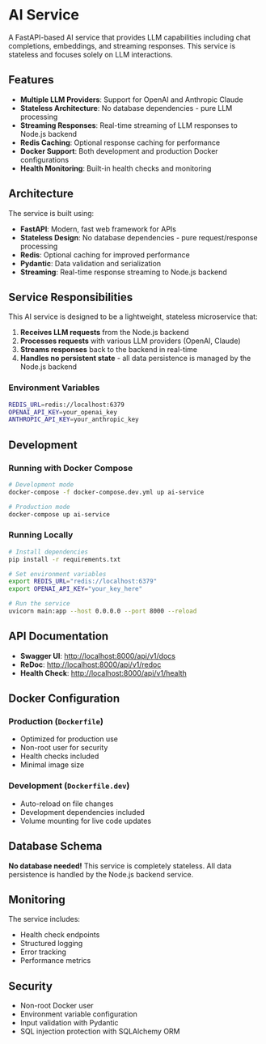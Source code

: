 # AI Service

A FastAPI-based AI service that provides LLM capabilities including chat completions, embeddings, and streaming responses. This service is stateless and focuses solely on LLM interactions.

## Features

- **Multiple LLM Providers**: Support for OpenAI and Anthropic Claude
- **Stateless Architecture**: No database dependencies - pure LLM processing
- **Streaming Responses**: Real-time streaming of LLM responses to Node.js backend
- **Redis Caching**: Optional response caching for performance
- **Docker Support**: Both development and production Docker configurations
- **Health Monitoring**: Built-in health checks and monitoring

## Architecture

The service is built using:

- **FastAPI**: Modern, fast web framework for APIs
- **Stateless Design**: No database dependencies - pure request/response processing
- **Redis**: Optional caching for improved performance
- **Pydantic**: Data validation and serialization
- **Streaming**: Real-time response streaming to Node.js backend

## Service Responsibilities

This AI service is designed to be a lightweight, stateless microservice that:

1. **Receives LLM requests** from the Node.js backend
2. **Processes requests** with various LLM providers (OpenAI, Claude)
3. **Streams responses** back to the backend in real-time
4. **Handles no persistent state** - all data persistence is managed by the Node.js backend

### Environment Variables

```bash
REDIS_URL=redis://localhost:6379
OPENAI_API_KEY=your_openai_key
ANTHROPIC_API_KEY=your_anthropic_key
```

## Development

### Running with Docker Compose

```bash
# Development mode
docker-compose -f docker-compose.dev.yml up ai-service

# Production mode
docker-compose up ai-service
```

### Running Locally

```bash
# Install dependencies
pip install -r requirements.txt

# Set environment variables
export REDIS_URL="redis://localhost:6379"
export OPENAI_API_KEY="your_key_here"

# Run the service
uvicorn main:app --host 0.0.0.0 --port 8000 --reload
```

## API Documentation

- **Swagger UI**: <http://localhost:8000/api/v1/docs>
- **ReDoc**: <http://localhost:8000/api/v1/redoc>
- **Health Check**: <http://localhost:8000/api/v1/health>

## Docker Configuration

### Production (`Dockerfile`)

- Optimized for production use
- Non-root user for security
- Health checks included
- Minimal image size

### Development (`Dockerfile.dev`)

- Auto-reload on file changes
- Development dependencies included
- Volume mounting for live code updates

## Database Schema

**No database needed!** This service is completely stateless. All data persistence is handled by the Node.js backend service.

## Monitoring

The service includes:

- Health check endpoints
- Structured logging
- Error tracking
- Performance metrics

## Security

- Non-root Docker user
- Environment variable configuration
- Input validation with Pydantic
- SQL injection protection with SQLAlchemy ORM
